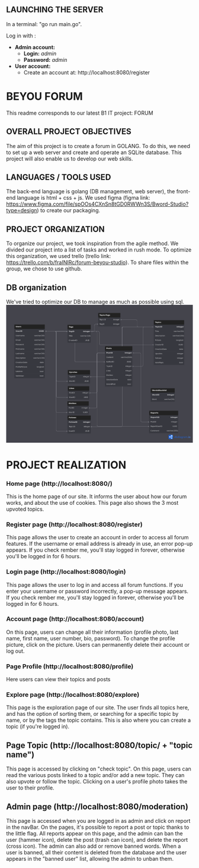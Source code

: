 ## LAUNCHING THE SERVER
In a terminal: "go run main.go".

Log in with :
- **Admin account:**
    - **Login:** *admin*
    - **Password:** *admin*
- **User account:**
    - Create an account at: http://localhost:8080/register

# BEYOU FORUM
This readme corresponds to our latest B1 IT project: FORUM

## OVERALL PROJECT OBJECTIVES
The aim of this project is to create a forum in GOLANG. To do this, we need to set up a web server and create and operate an SQLite database. This project will also enable us to develop our web skills.
## LANGUAGES / TOOLS USED
The back-end language is golang (DB management, web server), the front-end language is html + css + js. We used figma (figma link: https://www.figma.com/file/spOOs4CXnSn8tGD0RWWn3S/Bword-Studio?type=design) to create our packaging.
## PROJECT ORGANIZATION
To organize our project, we took inspiration from the agile method. We divided our project into a list of tasks and worked in rush mode. To optimize this organization, we used trello (trello link: https://trello.com/b/fraINIRc/forum-beyou-studio). To share files within the group, we chose to use github.
## DB organization
We've tried to optimize our DB to manage as much as possible using sql.
![Alt text](./static/img/BDD.png)

# PROJECT REALIZATION
### Home page (http://localhost:8080/)
This is the home page of our site. It informs the user about how our forum works, and about the use of cookies. This page also shows the 3 most upvoted topics.
### Register page (http://localhost:8080/register)
This page allows the user to create an account in order to access all forum features. If the username or email address is already in use, an error pop-up appears. If you check rember me, you'll stay logged in forever, otherwise you'll be logged in for 6 hours.
### Login page (http://localhost:8080/login)
This page allows the user to log in and access all forum functions. If you enter your username or password incorrectly, a pop-up message appears. If you check rember me, you'll stay logged in forever, otherwise you'll be logged in for 6 hours.
### Account page (http://localhost:8080/account)
On this page, users can change all their information (profile photo, last name, first name, user number, bio, password). To change the profile picture, click on the picture. Users can permanently delete their account or log out.
### Page Profile (http://localhost:8080/profile)
Here users can view their topics and posts
### Explore page (http://localhost:8080/explore)
This page is the exploration page of our site. The user finds all topics here, and has the option of sorting them, or searching for a specific topic by name, or by the tags the topic contains. This is also where you can create a topic (if you're logged in).
## Page Topic (http://localhost:8080/topic/ + "topic name")
This page is accessed by clicking on "check topic".
On this page, users can read the various posts linked to a topic and/or add a new topic. They can also upvote or follow the topic. Clicking on a user's profile photo takes the user to their profile.
## Admin page (http://localhost:8080/moderation)
This page is accessed when you are logged in as admin and click on report in the navBar.
On the pages, it's possible to report a post or topic thanks to the little flag.
All reports appear on this page, and the admin can ban the user (hammer icon), delete the post (trash can icon), and delete the report (cross icon).
The admin can also add or remove banned words.
When a user is banned, all their content is deleted from the database and the user appears in the "banned user" list, allowing the admin to unban them.
